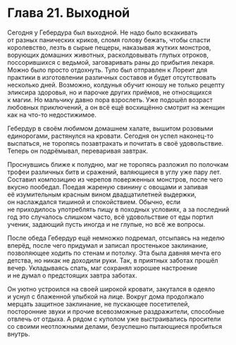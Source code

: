 # Глава 21. Выходной

Сегодня у Гебердура был выходной. Не надо было вскакивать от разных панических криков, сломя голову бежать, чтобы спасти королевство, лезть в сырые пещеры, наказывая жутких монстров, ворующих домашних животных, расколдовывать глупых отроков, поссорившихся с ведьмой, заговаривать раны до прибытия лекаря. Можно было просто отдохнуть. Туло был отправлен к Лореит для практики в изготовлении различных составов и будет отсутствовать несколько дней. Возможно, колдунья обучит юношу не только рецепту эликсира здоровья, но и парочке других приёмов, не относящихся к магии. Но мальчику давно пора взрослеть. Уже подошёл возраст любовных приключений, а он всё ещё восхищённо смотрит на женщин как на что-то недостижимое.

Гебердур в своём любимом домашнем халате, вышитом розовыми единорогами, растянулся на кровати. Сегодня он успел наконец-то выспаться, не торопясь позавтракать и почитать в своё удовольствие. Теперь он подрёмывал, переваривая завтрак.

Проснувшись ближе к полудню, маг не торопясь разложил по полочкам трофеи различных битв и сражений, валяющиеся в углу уже пару лет. Составил композицию из черепов поверженных монстров, после чего вкусно пообедал. Поедая жареную свинину с овощами и запивая её изумительным красным вином двадцатилетней выдержки, он наслаждался тишиной и спокойствием. Обычно, если не приходилось употреблять пищу в походных условиях, а за последний год это случалось слишком часто, всё удовольствие от еды портил ученик, задающий пусть иногда и не глупые, но всё же вопросы.

После обеда Гебердур ещё немножко подремал, отсыпаясь на неделю вперёд, после чего придумал и записал простенькое заклинание, позволяющее ходить по стенам и потолку. Эта была давняя мечта его детства, но никак не доходили руки. Так, в приятных заботах прошёл вечер. Укладываясь спать, маг сохранял хорошее настроение и не думал о предстоящих завтра заботах.

Он уютно устроился на своей широкой кровати, закутался в одеяло и уснул с блаженной улыбкой на лице. Вокруг дома продолжало мерцать защитное заклинание, не пускающее посетителей, посторонние звуки и прочие всевозможные раздражители, способные отвлечь от отдыха. А рядом с куполом уже выстраивались просители со своими неотложными делами, безуспешно пытающиеся пробиться внутрь.


